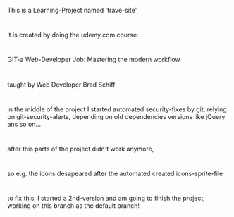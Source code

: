 This is a Learning-Project named 'trave-site'
#
it is created by doing the udemy.com course:
#
GIT-a Web-Developer Job: Mastering the modern workflow
#
taught by Web  Developer Brad Schiff
#
in the middle of the project I started automated security-fixes by git, 
relying on git-security-alerts, depending on old dependencies versions like jQuery ans so on...
#
after this parts of the project didn't work anymore, 
#
so e.g. the icons desapeared after the automated created icons-sprite-file
#
to fix this, I started a 2nd-version and am going to finish the project, 
working on this branch as the default branch!